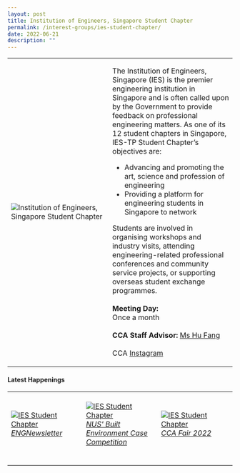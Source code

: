 ```yaml
---
layout: post
title: Institution of Engineers, Singapore Student Chapter
permalink: /interest-groups/ies-student-chapter/
date: 2022-06-21
description: ""
---
```

<div>
    <table>
        <tr>
            <td style="width:45%"><image src="/images/CCA_ies_student_chapter.jpg" style="display:block;margin-left:auto;margin-right:auto;" alt="Institution of Engineers, Singapore Student Chapter"></image></td>
            <td>
                <p>
                    The Institution of Engineers, Singapore (IES) is the premier engineering institution in Singapore and is often called upon by the Government to provide feedback on professional engineering matters. As one of its 12 student chapters in Singapore, IES-TP Student Chapter’s objectives are:<br>
                </p>
                    <ul>
                        <li>Advancing and promoting the art, science and profession of engineering</li>
                        <li>Providing a platform for engineering students in Singapore to network</li>
                    </ul>
                <p>
                    Students are involved in organising workshops and industry visits, attending engineering-related professional conferences and community service projects, or supporting overseas student exchange programmes.<br>
                    <br>
                    <b>Meeting Day:</b><br>
                    Once a month<br>
                    <br>
                    <b>CCA Staff Advisor:</b> <a href="mailto:hufang@tp.edu.sg">Ms Hu Fang</a><br>
                    <br>
                    CCA <a href="https://www.instagram.com/iestemasekpoly">Instagram</a>
                </p>
            </td>
        </tr>
    </table>
</div>

#### Latest Happenings

<table>
    <tr>
        <td style="width:33%"><br>
            <a href="https://www.instagram.com/p/CeQ0uPxppnG/">
                <image src="/images/Interest Groups/IES_ENGNewsletter.png" style="display:block;margin-left:auto;margin-right:auto;" alt="IES Student Chapter">
                <h6 style="margin-top:0%">ENGNewsletter</h6>
                </image>
            </a>
        </td>
        <td style="width:33%"><br>
            <a href="https://www.instagram.com/p/CeL25YVpOzj/">
                <image src="/images/Interest Groups/IES_NUS' Built Environment Case Competition.png" style="display:block;margin-left:auto;margin-right:auto;" alt="IES Student Chapter">
                <h6 style="margin-top:0%">NUS' Built Environment Case Competition</h6>
                </image>
            </a>
        </td>
        <td style="width:33%"><br>
					<a href="https://www.instagram.com/p/CcxdktppdCR/">
                <image src="/images/Interest Groups/IES_CCA Fair 2022.png" style="display:block;margin-left:auto;margin-right:auto;" alt="IES Student Chapter">
                <h6 style="margin-top:0%">CCA Fair 2022</h6>
                </image>
            </a>
        </td>
    </tr>
</table>